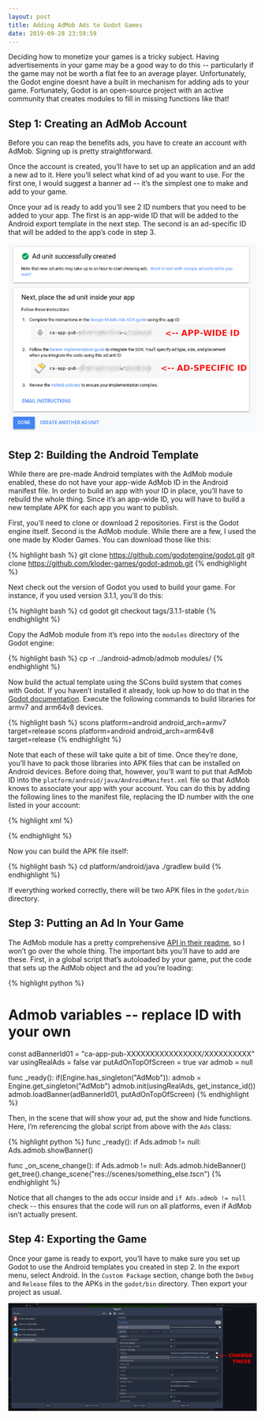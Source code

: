 ```yaml
---
layout: post
title: Adding AdMob Ads to Godot Games
date: 2019-09-28 23:59:59
---
```


Deciding how to monetize your games is a tricky subject.  Having advertisements in your game may be a good way to do this -- particularly if the game may not be worth a flat fee to an average player.  Unfortunately, the Godot engine doesnt have a built in mechanism for adding ads to your game.  Fortunately, Godot is an open-source project with an active community that creates modules to fill in missing functions like that!

## Step 1: Creating an AdMob Account

Before you can reap the benefits ads, you have to create an account with AdMob.  Signing up is pretty straightforward.

Once the account is created, you’ll have to set up an application and an add a new ad to it.  Here you’ll select what kind of ad you want to use.  For the first one, I would suggest a banner ad -- it’s the simplest one to make and add to your game.

Once your ad is ready to add you’ll see 2 ID numbers that you need to be added to your app.  The first is an app-wide ID that will be added to the Android export template in the next step.  The second is an ad-specific ID that will be added to the app’s code in step 3.

![Screenshot of AdMob page after creating new ad](/assets/posts_admob/AdMobExample.png)

## Step 2: Building the Android Template

While there are pre-made Android templates with the AdMob module enabled, these do not have your app-wide AdMob ID in the Android manifest file.  In order to build an app with your ID in place, you’ll have to rebuild the whole thing.  Since it’s an app-wide ID, you will have to build a new template APK for each app you want to publish.

First, you’ll need to clone or download 2 repositories.  First is the Godot engine itself.  Second is the AdMob module.  While there are a few, I used the one made by Kloder Games.  You can download those like this:

{% highlight bash %}
git clone https://github.com/godotengine/godot.git
git clone https://github.com/kloder-games/godot-admob.git
{% endhighlight %}

Next check out the version of Godot you used to build your game.  For instance, if you used version 3.1.1, you’ll do this:

{% highlight bash %}
cd godot
git checkout tags/3.1.1-stable
{% endhighlight %}

Copy the AdMob module from it’s repo into the `modules` directory of the Godot engine:

{% highlight bash %}
cp -r ../android-admob/admob modules/
{% endhighlight %}

Now build the actual template using the SCons build system that comes with Godot.  If you haven’t installed it already, look up how to do that in the [Godot documentation](http://docs.godotengine.org/en/latest/development/compiling/introduction_to_the_buildsystem.html).  Execute the following commands to build libraries for armv7 and arm64v8 devices.

{% highlight bash %}
scons platform=android android_arch=armv7 target=release
scons platform=android android_arch=arm64v8 target=release
{% endhighlight %}

Note that each of these will take quite a bit of time.  Once they’re done, you’ll have to pack those libraries into APK files that can be installed on Android devices.  Before doing that, however, you’ll want to put that AdMob ID into the `platform/android/java/AndroidManifest.xml` file so that AdMob knows to associate your app with your account.  You can do this by adding the following lines to the manifest file, replacing the ID number with the one listed in your account:

{% highlight xml %}
   <!-- Put this inside the application element, below the other meta-data elements -->
   <meta-data
            android:name="com.google.android.gms.ads.APPLICATION_ID"
            android:value="ca-app-pub-XXXXXXXXXXXXXXXX~XXXXXXXXXX"/>
{% endhighlight %}

Now you can build the APK file itself:

{% highlight bash %}
cd platform/android/java
./gradlew build
{% endhighlight %}

If everything worked correctly, there will be two APK files in the `godot/bin` directory.

## Step 3: Putting an Ad In Your Game

The AdMob module has a pretty comprehensive [API in their readme](https://github.com/kloder-games/godot-admob#api-reference-android--ios), so I won’t go over the whole thing.  The important bits you’ll have to add are these.  First, in a global script that’s autoloaded by your game, put the code that sets up the AdMob object and the ad you’re loading:

{% highlight python %}
# Admob variables -- replace ID with your own
const adBannerId01 = "ca-app-pub-XXXXXXXXXXXXXXXX/XXXXXXXXXX"
var usingRealAds = false
var putAdOnTopOfScreen = true
var admob = null

func _ready():
    if(Engine.has_singleton("AdMob")):
        admob = Engine.get_singleton("AdMob")
        admob.init(usingRealAds, get_instance_id())
        admob.loadBanner(adBannerId01, putAdOnTopOfScreen)
{% endhighlight %}

Then, in the scene that will show your ad, put the show and hide functions.  Here, I’m referencing the global script from above with the `Ads` class:

{% highlight python %}
func _ready():
    if Ads.admob != null:
        Ads.admob.showBanner()

func _on_scene_change():
    if Ads.admob != null:
        Ads.admob.hideBanner()
    get_tree().change_scene("res://scenes/something_else.tscn")
{% endhighlight %}

Notice that all changes to the ads occur inside and `if Ads.admob != null` check -- this ensures that the code will run on all platforms, even if AdMob isn’t actually present.

## Step 4: Exporting the Game

Once your game is ready to export, you’ll have to make sure you set up Godot to use the Android templates you created in step 2. In the export menu, select Android.  In the `Custom Package` section, change both the `Debug` and `Release` files to the APKs in the `godot/bin` directory.  Then export your project as usual.

![Screenshot of Godot's export dialog](/assets/posts_admob/ExportTemplates.png)